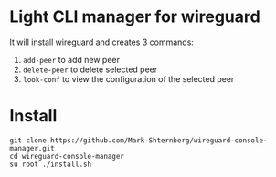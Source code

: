 Light CLI manager for wireguard 
=====================================
It will install wireguard and creates 3 commands:
1. ``` add-peer ``` to add new peer
2. ``` delete-peer ``` to delete selected peer
3. ``` look-conf ``` to view the configuration of the selected peer

Install
=======
```
git clone https://github.com/Mark-Shternberg/wireguard-console-manager.git
cd wireguard-console-manager
su root ./install.sh
```
